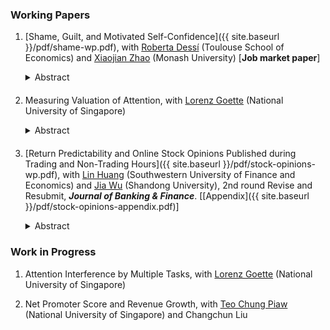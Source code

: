 ### Working Papers

1. [Shame, Guilt, and Motivated Self-Confidence]({{ site.baseurl }}/pdf/shame-wp.pdf), with [Roberta Dessí](https://sites.google.com/view/robertadessi/home) (Toulouse School of Economics) and [Xiaojian Zhao](https://sites.google.com/site/xjzhao81) (Monash University) [**Job market paper**]
    <details style="margin-bottom: 20px">
        <summary style="display:list-item; cursor:pointer;">Abstract</summary>
        <blockquote>
            The available evidence from anthropology, economics, and psychology suggests that sensitivity to the emotions of shame and guilt varies across cultures.
            So does (over)confidence in ability and skills.
            Is there a connection between these observations?
            We address this question theoretically and empirically.
            We find significant evidence, consistent with our model, of a negative relationship between the cultural importance of shame relative to guilt and individual confidence.
            The relationship holds across countries, and for U.S. immigrants relative to their culture of origin.
        </blockquote>
    </details>

2. Measuring Valuation of Attention, with [Lorenz Goette](https://fass.nus.edu.sg/ecs/people/lorenz-goette/) (National University of Singapore)
    <details style="margin-bottom: 20px">
        <summary style="display:list-item; cursor:pointer;">Abstract</summary>
        <blockquote>
            Do people value their attention optimally?
            Existing findings suggest that individuals systematically undervalue by how much attention-increasing technologies, in particular reminders, can boost their chance of completing future tasks.
            In a theory-driven experiment, we revisit this question and elicit a measure of individuals' valuation of reminders that is free from arbitrary risk preferences, under an incentive scheme of accumulating probability points to win a binary lottery.
            We find that individuals are still revealed to not fully appreciate the effectiveness of reminders, even after ruling out risk preferences.
            The violation of optimality cannot be explained by potential probability weighting.
        </blockquote>
    </details>

3. [Return Predictability and Online Stock Opinions Published during Trading and Non-Trading Hours]({{ site.baseurl }}/pdf/stock-opinions-wp.pdf), with [Lin Huang](https://riem.swufe.edu.cn/info/1288/3502.htm) (Southwestern University of Finance and Economics) and [Jia Wu](https://jiawu1881.weebly.com) (Shandong University), 2nd round Revise and Resubmit, ***Journal of Banking & Finance***. [[Appendix]({{ site.baseurl }}/pdf/stock-opinions-appendix.pdf)]
    <details style="margin-bottom: 20px">
        <summary style="display:list-item; cursor:pointer;">Abstract</summary>
        <blockquote>
            This study analyzes the impact of trading- and non-trading-hour opinions on returns using data collected from an online stock forum in China.
            We find that non-trading-hour opinions have a stronger influence on returns than trading-hour opinions.
            However, a return reversal is observed during the subsequent trading periods based on non-trading-hour opinions, suggesting a tug-of-war between individual investors and arbitrageurs.
            Additionally, the effect of non-trading-hour opinions on returns is higher when firms announce important events overnight. These opinions also attract more investor attention.
            We propose that the announcement of such events exposes investors to high levels of uncertainty, leading them to seek advice through online forums.
            Our analysis suggests that investor sentiment and value-relevant information contained in online articles are likely factors that contribute to the return predictability of these opinions.
        </blockquote>
    </details>

### Work in Progress

1. Attention Interference by Multiple Tasks, with [Lorenz Goette](https://fass.nus.edu.sg/ecs/people/lorenz-goette/) (National University of Singapore)

2. Net Promoter Score and Revenue Growth, with [Teo Chung Piaw](https://www.teochungpiaw.com/) (National University of Singapore) and Changchun Liu

<!---
(### Manuscript)

Opinion Evolution on Spatial-Social Networks: Based on Ising Model (in Chinese), undergraduate thesis in physics, May 2017
--->